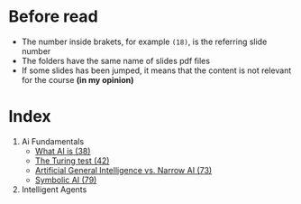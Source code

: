 # Before read

- The number inside brakets, for example `(18)`, is the referring slide number
- The folders have the same name of slides pdf files
- If some slides has been jumped, it means that the content is not relevant for the course **(in my opinion)**

# Index

1. Ai Fundamentals
    - [What AI is (38)](/1.%20AI%20fundamentals/What%20is%20AI.md)
    - [The Turing test (42)](/1.%20AI%20fundamentals/The%20Turing%20test.md)
    - [Artificial General Intelligence vs. Narrow AI (73)](/1.%20AI%20fundamentals/Artificial%20General%20Intelligence%20vs%20Narrow%20AI.md)
    - [Symbolic AI (79)](/1.%20AI%20fundamentals/Symbolic%20AI.md)
2. Intelligent Agents